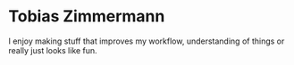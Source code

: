 # Tobias Zimmermann

I enjoy making stuff that improves my workflow, understanding of things or really just looks like fun.

